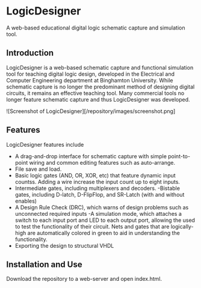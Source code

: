 # LogicDesigner
A web-based educational digital logic schematic capture and simulation tool.
## Introduction
LogicDesigner is a web-based schematic capture and functional simulation tool for teaching digital logic design, developed in the Electrical and Computer Engineering department at Binghamton University.  While schematic capture is no longer the predominant method of designing digital circuits, it remains an effective teaching tool.  Many commercial tools no longer feature schematic capture and thus LogicDesigner was developed.  

![Screenshot of LogicDesigner][/repository/images/screenshot.png]
## Features
LogicDesigner features include
- A drag-and-drop interface for schematic capture with simple point-to-point wiring and common editing features such as auto-arrange.
- File save and load.
- Basic logic gates (AND, OR, XOR, etc) that feature dynamic input countss.  Adding a wire increase the input count up to eight inputs.
- Intermediate gates, including multiplexers and decoders.
-Bistable gates, including D-latch, D-FlipFlop, and SR-Latch (with and without enables)
- A Design Rule Check (DRC), which warns of design problems such as unconnected required inputs
-A simulation mode, which attaches a switch to each input port and LED to each output port, allowing the used to test the functionality of their circuit.  Nets and gates that are logically-high are automatically colored in green to aid in understanding the functionality.
- Exporting the design to structural VHDL

## Installation and Use
Download the repository to a web-server and open index.html.
